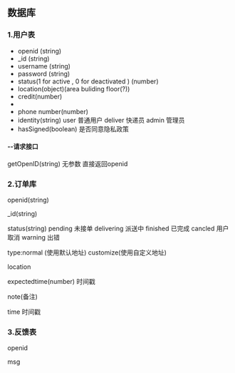 ## 数据库

### 1.用户表

- openid (string)
- _id (string)
- username (string)
- password (string)
- status(1 for active , 0 for deactivated ) (number)
- location(object)(area buliding floor(?))
- credit(number)
- 
- phone number(number)
- identity(string) user 普通用户 deliver 快递员 admin 管理员
- hasSigned(boolean) 是否同意隐私政策

#### --请求接口

getOpenID(string) 无参数 直接返回openid

### 2.订单库

openid(string)

_id(string)

status(string) pending 未接单 delivering 派送中 finished 已完成 cancled 用户取消 warning 出错

type:normal (使用默认地址) customize(使用自定义地址)

location

expectedtime(number) 时间戳

note(备注)

time 时间戳



### 3.反馈表

openid

msg





